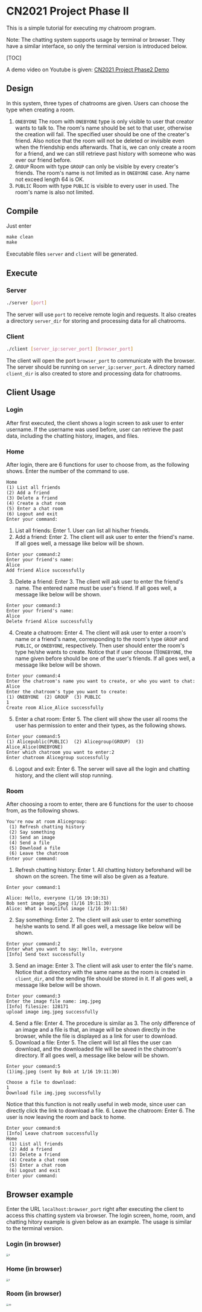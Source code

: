 # CN2021 Project Phase II

This is a simple tutorial for executing my chatroom program.

Note:
The chatting system supports usage by terminal or browser. They have a similar interface, so only the terminal version is introduced below.

[TOC]

A demo video on Youtube is given: [CN2021 Project Phase2 Demo](https://www.youtube.com/watch?v=tzw7LjD0axY)

## Design

In this system, three types of chatrooms are given. Users can choose the type when creating a room.
1. `ONEBYONE`
The room with `ONEBYONE` type is only visible to user that creator wants to talk to. The room's name should be set to that user, otherwise the creation will fail. The specified user should be one of the creater's friend. Also notice that the room will not be deleted or invisible even when the friendship ends afterwards. That is, we can only create a room for a friend, and we can still retrieve past history with someone who was ever our friend before.
2. `GROUP`
Room with type `GROUP` can only be visible by every creater's friends. The room's name is not limited as in `ONEBYONE` case. Any name not exceed length 64 is OK.
3. `PUBLIC`
Room with type `PUBLIC` is visible to every user in used. The room's name is also not limited.

## Compile

Just enter
```makefile
make clean
make
```
Executable files `server` and `client` will be generated.

## Execute

### Server
```bash
./server [port]
```
The server will use `port` to receive remote login and requests. It also creates a directory `server_dir` for storing and processing data for all chatrooms.

### Client
```bash
./client [server_ip:server_port] [browser_port]
```
The client will open the port `browser_port` to communicate with the browser. The server should be running on `server_ip:server_port`. A directory named `client_dir` is also created to store and processing data for chatrooms.

## Client Usage

### Login
After first executed, the client shows a login screen to ask user to enter username. If the username was used before, user can retrieve the past data, including the chatting history, images, and files.

### Home
After login, there are 6 functions for user to choose from, as the following shows. Enter the number of the command to use.
```
Home
(1) List all friends
(2) Add a friend
(3) Delete a friend
(4) Create a chat room
(5) Enter a chat room
(6) Logout and exit
Enter your command:
```
1. List all friends: Enter 1. User can list all his/her friends.
2. Add a friend: Enter 2. The client will ask user to enter the friend's name. If all goes well, a message like below will be shown.
```
Enter your command:2
Enter your friend's name:
Alice
Add friend Alice successfully
```
3. Delete a friend: Enter 3. The client will ask user to enter the friend's name. The entered name must be user's friend. If all goes well, a message like below will be shown.
```
Enter your command:3
Enter your friend's name:
Alice
Delete friend Alice successfully
```
4. Create a chatroom: Enter 4. The client will ask user to enter a room's name or a friend's name, corresponding to the room's type `GROUP` and `PUBLIC`, or `ONEBYONE`, respectively. Then user should enter the room's type he/she wants to create. Notice that if user choose (1)`ONEBYONE`, the name given before should be one of the user's friends. If all goes well, a message like below will be shown.
```
Enter your command:4
Enter the chatroom's name you want to create, or who you want to chat:
Alice
Enter the chatroom's type you want to create:
(1) ONEBYONE  (2) GROUP  (3) PUBLIC
1
Create room Alice_Alice successfully
```

5. Enter a chat room: Enter 5. The client will show the user all rooms the user has permission to enter and their types, as the following shows.
```
Enter your command:5
(1) Alicepublic(PUBLIC)  (2) Alicegroup(GROUP)  (3) Alice_Alice(ONEBYONE)
Enter which chatroom you want to enter:2
Enter chatroom Alicegroup successfully
```
6. Logout and exit: Enter 6. The server will save all the login and chatting history, and the client will stop running.

### Room
After choosing a room to enter, there are 6 functions for the user to choose from, as the following shows.
```
You're now at room Alicegroup:
 (1) Refresh chatting history
 (2) Say something
 (3) Send an image
 (4) Send a file
 (5) Download a file
 (6) Leave the chatroom
Enter your command:
```
1. Refresh chatting history: Enter 1. All chatting history beforehand will be shown on the screen. The time will also be given as a feature.
```
Enter your command:1

Alice: Hello, everyone (1/16 19:10:31)
Bob sent image img.jpeg (1/16 19:11:30)
Alice: What a beautiful image (1/16 19:11:58)
```
2. Say something: Enter 2. The client will ask user to enter something he/she wants to send. If all goes well, a message like below will be shown.
```
Enter your command:2
Enter what you want to say: Hello, everyone
[Info] Send text successfully
```
3. Send an image: Enter 3. The client will ask user to enter the file's name. Notice that a directory with the same name as the room is created in `client_dir`, and the sending file should be stored in it. If all goes well, a message like below will be shown.
```
Enter your command:3
Enter the image file name: img.jpeg
[Info] filesize: 128171
upload image img.jpeg successfully
```
4. Send a file: Enter 4. The procedure is similar as 3. The only difference of an image and a file is that, an image will be shown directly in the browser, while the file is displayed as a link for user to download.
5. Download a file: Enter 5. The client will list all files the user can download, and the downloaded file will be saved in the chatroom's directory. If all goes well, a message like below will be shown.
```
Enter your command:5
(1)img.jpeg (sent by Bob at 1/16 19:11:30)

Choose a file to download:
1
Download file img.jpeg successfully
```
Notice that this function is not really useful in web mode, since user can directly click the link to download a file.
6. Leave the chatroom: Enter 6. The user is now leaving the room and back to home.
```
Enter your command:6
[Info] Leave chatroom successfully
Home
 (1) List all friends
 (2) Add a friend
 (3) Delete a friend
 (4) Create a chat room
 (5) Enter a chat room
 (6) Logout and exit
Enter your command:
```

## Browser example
Enter the URL `localhost:browser_port` right after executing the client to access this chatting system via browser.
The login screen, home, room, and chatting hitory example is given below as an example. The usage is similar to the terminal version.



### Login (in browser)

<img src="https://i.imgur.com/CoxGlj9.png" alt="z" style="zoom:40%;" />

### Home (in browser)

<img src="https://i.imgur.com/LzEaALL.png" alt="z" style="zoom:40%;" />

### Room (in browser)

<img src="https://i.imgur.com/Nl8AbZw.jpg" alt="zo" style="zoom:40%;" />